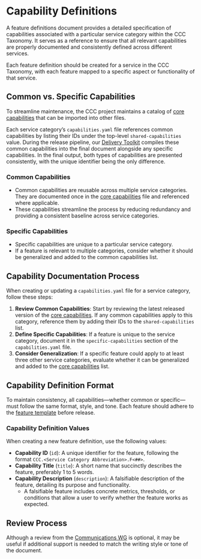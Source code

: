 # Capability Definitions

A feature definitions document provides a detailed specification of capabilities associated with a particular service category within the CCC Taxonomy. It serves as a reference to ensure that all relevant capabilities are properly documented and consistently defined across different services.

Each feature definition should be created for a service in the CCC Taxonomy, with each feature mapped to a specific aspect or functionality of that service.

## Common vs. Specific Capabilities

To streamline maintenance, the CCC project maintains a catalog of [core capabilities] that can be imported into other files.

Each service category’s `capabilities.yaml` file references common capabilities by listing their IDs under the top-level `shared-capabilities` value. During the release pipeline, our [Delivery Toolkit] compiles these common capabilities into the final document alongside any specific capabilities. In the final output, both types of capabilities are presented consistently, with the unique identifier being the only difference.

### Common Capabilities

- Common capabilities are reusable across multiple service categories. They are documented once in the [core capabilities] file and referenced where applicable.
- These capabilities streamline the process by reducing redundancy and providing a consistent baseline across service categories.

### Specific Capabilities

- Specific capabilities are unique to a particular service category.
- If a feature is relevant to multiple categories, consider whether it should be generalized and added to the common capabilities list.

## Capability Documentation Process

When creating or updating a `capabilities.yaml` file for a service category, follow these steps:

1. **Review Common Capabilities**: Start by reviewing the latest released version of the [core capabilities]. If any common capabilities apply to this category, reference them by adding their IDs to the `shared-capabilities` list.
2. **Define Specific Capabilities**: If a feature is unique to the service category, document it in the `specific-capabilities` section of the `capabilities.yaml` file.
3. **Consider Generalization**: If a specific feature could apply to at least three other service categories, evaluate whether it can be generalized and added to the [core capabilities] list.

## Capability Definition Format

To maintain consistency, all capabilities—whether common or specific—must follow the same format, style, and tone. Each feature should adhere to the [feature template](../../resources/templates/capabilities.yaml) before release.

### Capability Definition Values

When creating a new feature definition, use the following values:

- **Capability ID** (`id`): A unique identifier for the feature, following the format `CCC.<Service Category Abbreviation>.F<##>`.
- **Capability Title** (`title`): A short name that succinctly describes the feature, preferably 1 to 5 words.
- **Capability Description** (`description`): A falsifiable description of the feature, detailing its purpose and functionality.
  - A falsifiable feature includes concrete metrics, thresholds, or conditions that allow a user to verify whether the feature works as expected.

## Review Process

Although a review from the [Communications WG] is optional, it may be useful if additional support is needed to match the writing style or tone of the document.

[core capabilities]: /core/capabilities.yaml
[Communications WG]: ../../governance/working-groups/communications/charter.md
[Delivery Toolkit]: /delivery-toolkit
